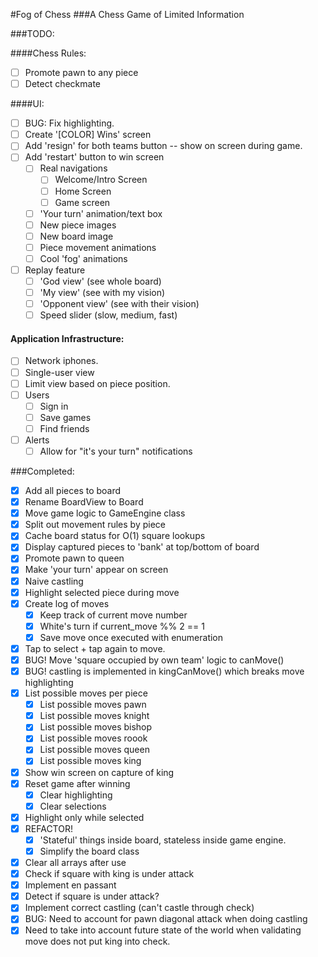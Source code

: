 #Fog of Chess
###A Chess Game of Limited Information

###TODO:

####Chess Rules:
* [ ] Promote pawn to any piece
* [ ] Detect checkmate

####UI:
* [ ] BUG: Fix highlighting.
* [ ] Create '[COLOR] Wins' screen
* [ ] Add 'resign' for both teams button -- show on screen during game.
* [ ] Add 'restart' button to win screen
  * [ ] Real navigations
    * [ ] Welcome/Intro Screen
    * [ ] Home Screen
    * [ ] Game screen
  * [ ] 'Your turn' animation/text box
  * [ ] New piece images
  * [ ] New board image
  * [ ] Piece movement animations
  * [ ] Cool 'fog' animations
* [ ] Replay feature
  * [ ] 'God view' (see whole board)
  * [ ] 'My view' (see with my vision)
  * [ ] 'Opponent view' (see with their vision)
  * [ ] Speed slider (slow, medium, fast) 

#### Application Infrastructure:
* [ ] Network iphones.
* [ ] Single-user view
* [ ] Limit view based on piece position.
* [ ] Users
  * [ ] Sign in
  * [ ] Save games
  * [ ] Find friends
* [ ] Alerts
  * [ ] Allow for "it's your turn" notifications

###Completed:
* [X] Add all pieces to board
* [X] Rename BoardView to Board
* [X] Move game logic to GameEngine class
* [x] Split out movement rules by piece
* [x] Cache board status for O(1) square lookups
* [x] Display captured pieces to 'bank' at top/bottom of board
* [x] Promote pawn to queen
* [x] Make 'your turn' appear on screen
* [x] Naive castling
* [x] Highlight selected piece during move
* [x] Create log of moves
  * [x] Keep track of current move number
  * [x] White's turn if current_move %% 2  == 1
  * [x] Save move once executed with enumeration
* [x] Tap to select + tap again to move.
* [x] BUG! Move 'square occupied by own team' logic to canMove()
* [x] BUG! castling is implemented in kingCanMove() which breaks move highlighting
* [x] List possible moves per piece
  * [x] List possible moves pawn
  * [x] List possible moves knight
  * [x] List possible moves bishop
  * [x] List possible moves roook
  * [x] List possible moves queen
  * [x] List possible moves king
* [x] Show win screen on capture of king
* [x] Reset game after winning
  * [x] Clear highlighting
  * [x] Clear selections
* [x] Highlight only while selected
* [x] REFACTOR!
  * [x] 'Stateful' things inside board, stateless inside game engine.
  * [x] Simplify the board class
* [x] Clear all arrays after use
* [x] Check if square with king is under attack
* [x] Implement en passant
* [x] Detect if square is under attack?
* [x] Implement correct castling (can't castle through check)
* [x] BUG: Need to account for pawn diagonal attack when doing castling
* [x] Need to take into account future state of the world when validating move does not put king into check.
